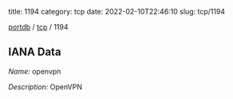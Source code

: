 title: 1194
category: tcp
date: 2022-02-10T22:46:10
slug: tcp/1194

[portdb](/) / [tcp](/category/tcp.html) / 1194


## IANA Data

_Name:_ openvpn

_Description:_ OpenVPN

